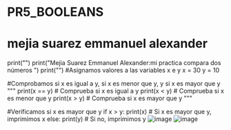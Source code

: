 # PR5_BOOLEANS
# mejia suarez emmanuel alexander
print("")
print("Mejia Suarez Emmanuel Alexander:mi practica compara dos números ")
print("")
#Asignamos valores a las variables x e y
x = 30
y = 10

#Comprobamos si x es igual a y, si x es menor que y, y si x es mayor que y
"""
print(x == y)  # Comprueba si x es igual a y
print(x < y)   # Comprueba si x es menor que y
print(x > y)   # Comprueba si x es mayor que y
"""

#Verificamos si x es mayor que y
if x > y:
    print(x)  # Si x es mayor que y, imprimimos x
else:
    print(y)  # Si no, imprimimos y
![image](https://github.com/user-attachments/assets/e5d7039f-5cba-4faa-9104-845d57310d2d)
![image](https://github.com/user-attachments/assets/1ec00c8b-9832-4e48-938f-42709a0f6757)
